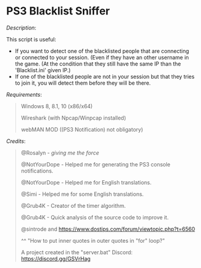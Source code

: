 # PS3 Blacklist Sniffer

*Description*:

This script is useful:
- If you want to detect one of the blacklisted people that are connecting
or connected to your session. (Even if they have an other
username in the game. (At the condition that they still have
the same IP than the 'Blacklist.ini' given IP.)
- If one of the blacklisted people are not in your session but that
they tries to join it, you will detect them before they will be there.
>
*Requirements*:
> Windows 8, 8.1, 10 (x86/x64)
>
> Wireshark (with Npcap/Winpcap installed)
>
> webMAN MOD ((PS3 Notification) not obligatory)
>
*Credits*:
>
> @Rosalyn - *giving me the force*
>
> @NotYourDope - Helped me for generating the PS3 console notifications.
>
> @NotYourDope - Helped me for English translations.
>
> @Simi - Helped me for some English translations.
>
> @Grub4K - Creator of the timer algorithm.
>
> @Grub4K - Quick analysis of the source code to improve it.
>
> @sintrode and https://www.dostips.com/forum/viewtopic.php?t=6560
>
> ^^ "How to put inner quotes in outer quotes in "for" loop?"
>
> A project created in the "server.bat" Discord: https://discord.gg/GSVrHag
